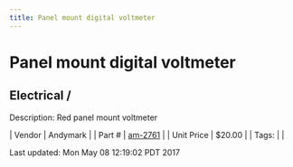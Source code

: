 ```yaml
---
title: Panel mount digital voltmeter
---
```


# Panel mount digital voltmeter
## Electrical / 
Description: 	Red panel mount voltmeter 

| Vendor | Andymark | 
| Part # | [am-2761](http://www.andymark.com/product-p/am-2761.htm) | 
| Unit Price | $20.00 | 
| Tags: |  | 

Last updated: Mon May 08 12:19:02 PDT 2017